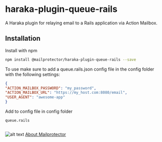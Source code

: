 # haraka-plugin-queue-rails
A Haraka plugin for relaying email to a Rails application via Action Mailbox.

## Installation

Install with npm
```bash
npm install @mailprotector/haraka-plugin-queue-rails --save
```

To use make sure to add a queue.rails.json config file in the config folder with the following settings:
```json
{
"ACTION_MAILBOX_PASSWORD": "my_password",
"ACTION_MAILBOX_URL": "https://my_host.com:8080/email",
"USER_AGENT": "awesome-app"
}
```

Add to config file in config folder
```text
queue.rails
```


##
![alt text](https://i1.wp.com/mailprotector.com/wp-content/uploads/2020/03/cropped-logo-2x.png)
[About Mailprotector](https://mailprotector.com/about-mailprotector)

